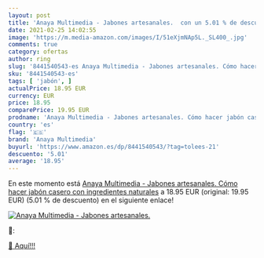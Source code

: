 ```yaml
---
layout: post
title: 'Anaya Multimedia - Jabones artesanales.  con un 5.01 % de descuento'
date: 2021-02-25 14:02:55
image: 'https://m.media-amazon.com/images/I/51eXjmNAp5L._SL400_.jpg'
comments: true
category: ofertas
author: ring
slug: '8441540543-es Anaya Multimedia - Jabones artesanales. Cómo hacer jabón...'
sku: '8441540543-es'
tags: [ 'jabón', ]
actualPrice: 18.95 EUR
currency: EUR
price: 18.95
comparePrice: 19.95 EUR
prodname: 'Anaya Multimedia - Jabones artesanales. Cómo hacer jabón casero con ingredientes naturales'
country: 'es'
flag: '🇪🇸'
brand: 'Anaya Multimedia'
buyurl: 'https://www.amazon.es/dp/8441540543/?tag=tolees-21'
descuento: '5.01'
average: '18.95'
---
```


En este momento está [Anaya Multimedia - Jabones artesanales. Cómo hacer jabón casero con ingredientes naturales](https://www.amazon.es/dp/8441540543/?tag=tolees-21) a 18.95 EUR (original: 19.95 EUR) (5.01 %  de descuento) en el siguiente enlace!

[![Anaya Multimedia - Jabones artesanales. ](https://m.media-amazon.com/images/I/51eXjmNAp5L._SL400_.jpg)](https://www.amazon.es/dp/8441540543/?tag=tolees-21)

🔎:


[🛒 Aquí!!!](https://www.amazon.es/dp/8441540543/?tag=tolees-21)
